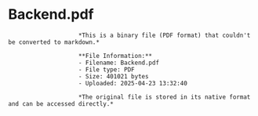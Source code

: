 # Backend.pdf

                        *This is a binary file (PDF format) that couldn't be converted to markdown.*

                        **File Information:**
                        - Filename: Backend.pdf
                        - File type: PDF
                        - Size: 401021 bytes
                        - Uploaded: 2025-04-23 13:32:40

                        *The original file is stored in its native format and can be accessed directly.*
                        